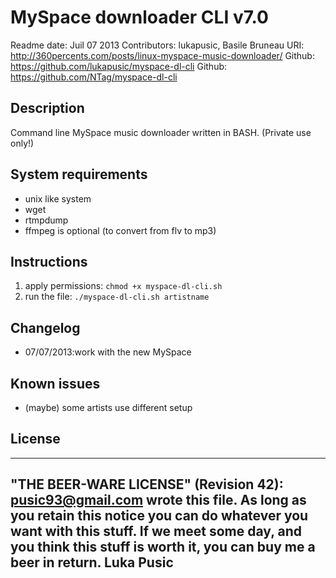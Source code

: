 # MySpace downloader CLI v7.0

Readme date: Juil 07 2013
Contributors: lukapusic, Basile Bruneau
URI: http://360percents.com/posts/linux-myspace-music-downloader/
Github: https://github.com/lukapusic/myspace-dl-cli
Github: https://github.com/NTag/myspace-dl-cli

## Description
Command line MySpace music downloader written in BASH. (Private use only!)

## System requirements
* unix like system
* wget
* rtmpdump
* ffmpeg is optional (to convert from flv to mp3)

## Instructions
1. apply permissions: ```chmod +x myspace-dl-cli.sh```
2. run the file: ```./myspace-dl-cli.sh artistname```

## Changelog
* 07/07/2013:work with the new MySpace

## Known issues
* (maybe) some artists use different setup

## License
 ----------------------------------------------------------------------------
 "THE BEER-WARE LICENSE" (Revision 42): <pusic93@gmail.com> wrote this file. As long as you retain this notice you can do whatever you want with this stuff. If we meet some day, and you think this stuff is worth it, you can buy me a beer in return. Luka Pusic
 ----------------------------------------------------------------------------
